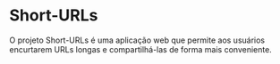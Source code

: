 # Short-URLs
O projeto Short-URLs é uma aplicação web que permite aos usuários encurtarem URLs longas e compartilhá-las de forma mais conveniente.
